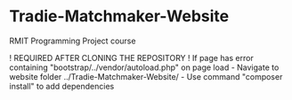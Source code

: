 # Tradie-Matchmaker-Website
RMIT Programming Project course

! REQUIRED AFTER CLONING THE REPOSITORY !
If page has error containing "bootstrap/../vendor/autoload.php" on page load
	- Navigate to website folder ../Tradie-Matchmaker-Website/
	- Use command "composer install" to add dependencies
